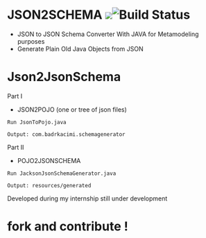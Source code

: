 # JSON2SCHEMA ![](https://img.shields.io/badge/contributions-welcome-brightgreen.svg?style=flat)![Build Status](https://travis-ci.org/shekhargulati/spring-boot-maven-angular-starter.svg?branch=master)
* JSON to JSON Schema Converter With JAVA 
for Metamodeling purposes
* Generate Plain Old Java Objects from JSON

# Json2JsonSchema
Part I 
* JSON2POJO (one or tree of json files)
```
Run JsonToPojo.java
```
```
Output: com.badrkacimi.schemagenerator
```
Part II
* POJO2JSONSCHEMA 
```
Run JacksonJsonSchemaGenerator.java
```
```
Output: resources/generated
```
 Developed during my internship 
 still under development 
 # fork and contribute !
 
 
